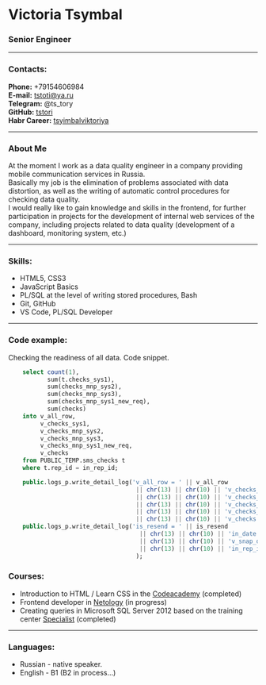 # Victoria Tsymbal
### Senior Engineer

*********

### Contacts:
**Phone:** +79154606984 <br>
**E-mail:** [tstoti@ya.ru](mailto:tstoti@ya.ru)<br>
**Telegram:** @ts_tory<br>
**GitHub:** [tstori](https://github.com/tstori)<br>
**Habr Career:** [tsyimbalviktoriya](https://career.habr.com/tsyimbalviktoriya)

*********

### About Me

At the moment I work as a data quality engineer in a company providing mobile communication services in Russia.<br>
Basically my job is the elimination of problems associated with data distortion, as well as the writing of automatic control procedures for checking data quality.<br>
I would really like to gain knowledge and skills in the frontend, for further participation in projects for the development of internal web services of the company, including projects related to data quality (development of a dashboard, monitoring system, etc.)<br>

*********

### Skills:

- HTML5, CSS3
- JavaScript Basics
- PL/SQL at the level of writing stored procedures, Bash
- Git, GitHub
- VS Code, PL/SQL Developer

*********

### Code example:

Checking the readiness of all data. Сode snippet.

```SQL
    select count(1),
           sum(t.checks_sys1),
           sum(checks_mnp_sys2),
           sum(checks_mnp_sys3),
           sum(checks_mnp_sys1_new_req),
           sum(checks)
    into v_all_row,
         v_checks_sys1,
         v_checks_mnp_sys2,
         v_checks_mnp_sys3,
         v_checks_mnp_sys1_new_req,
         v_checks
    from PUBLIC_TEMP.sms_checks t
    where t.rep_id = in_rep_id;

    public.logs_p.write_detail_log('v_all_row = ' || v_all_row
                                    || chr(13) || chr(10) || 'v_checks_sys1 = '            || v_checks_sys1
                                    || chr(13) || chr(10) || 'v_checks_mnp_sys2 = '         || v_checks_mnp_sys2
                                    || chr(13) || chr(10) || 'v_checks_mnp_sys3 = '         || v_checks_mnp_sys3
                                    || chr(13) || chr(10) || 'v_checks_mnp_sys1_new_req = ' || v_checks_mnp_sys1_new_req
                                    || chr(13) || chr(10) || 'v_checks = '                || v_checks);
    public.logs_p.write_detail_log('is_resend = ' || is_resend
                                     || chr(13) || chr(10) || 'in_date = ' || to_char(in_date, 'yyyymmdd hh24miss')
                                     || chr(13) || chr(10) || 'v_snap_date = ' || to_char(v_snap_date, 'yyyymmdd hh24miss')
                                     || chr(13) || chr(10) || 'in_rep_id = ' || in_rep_id
                                    );
```

### Courses:

- Introduction to HTML / Learn CSS in the [Codeacademy](https://www.codecademy.com/) (completed)<br>
- Frontend developer in [Netology](https://netology.ru/) (in progress) <br>
- Creating queries in Microsoft SQL Server 2012 based on the training center [Specialist](https://www.specialist.ru/) (completed)<br>

*********

### Languages:

- Russian - native speaker.
- English - B1 (B2 in process…)